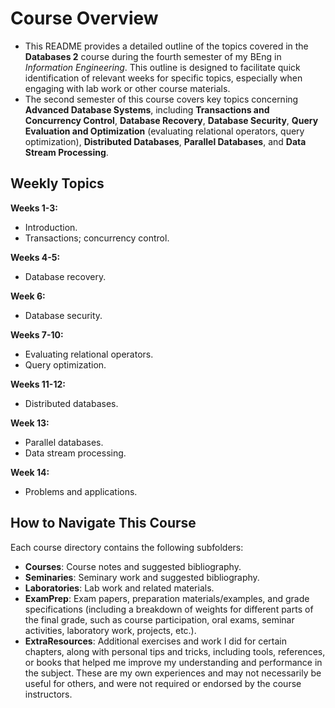 # Course Overview

- This README provides a detailed outline of the topics covered in the **Databases 2** course during the fourth semester of my BEng in _Information Engineering_. This outline is designed to facilitate quick identification of relevant weeks for specific topics, especially when engaging with lab work or other course materials.
- The second semester of this course covers key topics concerning **Advanced Database Systems**, including **Transactions and Concurrency Control**, **Database Recovery**, **Database Security**, **Query Evaluation and Optimization** (evaluating relational operators, query optimization), **Distributed Databases**, **Parallel Databases**, and **Data Stream Processing**.

## Weekly Topics

**Weeks 1-3:** 
- Introduction.
- Transactions; concurrency control.

**Weeks 4-5:**
- Database recovery. 

**Week 6:**
-  Database security. 

**Weeks 7-10:**
- Evaluating relational operators.
- Query optimization.

**Weeks 11-12:**
- Distributed databases. 

**Week 13:**
- Parallel databases.
- Data stream processing.

**Week 14:**
- Problems and applications.

## How to Navigate This Course

Each course directory contains the following subfolders:

- **Courses**: Course notes and suggested bibliography.
- **Seminaries**: Seminary work and suggested bibliography.
- **Laboratories**: Lab work and related materials.
- **ExamPrep**: Exam papers, preparation materials/examples, and grade specifications (including a breakdown of weights for different parts of the final grade, such as course participation, oral exams, seminar activities, laboratory work, projects, etc.).
- **ExtraResources**: Additional exercises and work I did for certain chapters, along with personal tips and tricks, including tools, references, or books that helped me improve my understanding and performance in the subject. These are my own experiences and may not necessarily be useful for others, and were not required or endorsed by the course instructors.
